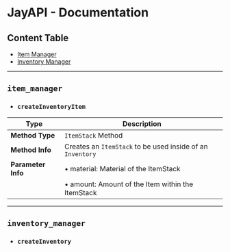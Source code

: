 # JayAPI - Documentation

## Content Table
* [Item Manager](#item-manager)
* [Inventory Manager](#inventory-manager)

--------------
## `item_manager`

* ### `createInventoryItem`
Type | Description
------------ | -------------
**Method Type** | `ItemStack` Method
**Method Info** | Creates an `ItemStack` to be used inside of an `Inventory`
**Parameter Info** | • material: Material of the ItemStack
‎ | • amount: Amount of the Item within the ItemStack

--------------

## `inventory_manager`

* ### `createInventory`

